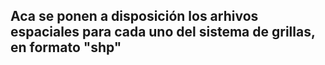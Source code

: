 
## Aca se ponen a disposición los arhivos espaciales para cada uno del sistema de grillas, en formato "shp"
